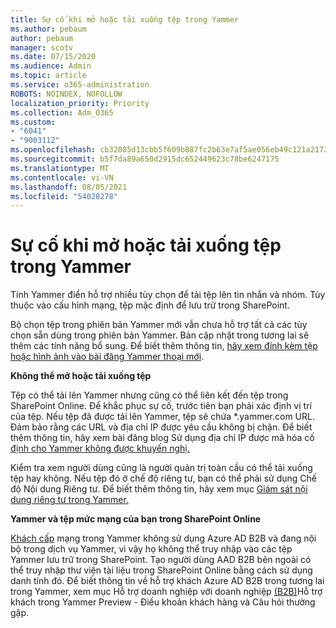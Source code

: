 ```yaml
---
title: Sự cố khi mở hoặc tải xuống tệp trong Yammer
ms.author: pebaum
author: pebaum
manager: scotv
ms.date: 07/15/2020
ms.audience: Admin
ms.topic: article
ms.service: o365-administration
ROBOTS: NOINDEX, NOFOLLOW
localization_priority: Priority
ms.collection: Adm_O365
ms.custom:
- "6041"
- "9003112"
ms.openlocfilehash: cb32085d13cbb5f609b887fc2b63e7af5ae056eb49c121a21722a147c67e30d8
ms.sourcegitcommit: b5f7da89a650d2915dc652449623c78be6247175
ms.translationtype: MT
ms.contentlocale: vi-VN
ms.lasthandoff: 08/05/2021
ms.locfileid: "54028278"
---
```

# <a name="issue-opening-or-downloading-files-in-yammer"></a>Sự cố khi mở hoặc tải xuống tệp trong Yammer

Tính Yammer điển hỗ trợ nhiều tùy chọn để tải tệp lên tin nhắn và nhóm. Tùy thuộc vào cấu hình mạng, tệp mặc định để lưu trữ trong SharePoint.

Bộ chọn tệp trong phiên bản Yammer mới vẫn chưa hỗ trợ tất cả các tùy chọn sẵn dùng trong phiên bản Yammer. Bản cập nhật trong tương lai sẽ thêm các tính năng bổ sung. Để biết thêm thông tin, [hãy xem đính kèm tệp hoặc hình ảnh vào bài đăng Yammer thoại mới](https://support.microsoft.com/office/attach-a-file-or-image-to-a-yammer-conversation-post-8d2d17f7-8f37-4535-961e-518d751be7e8).

**Không thể mở hoặc tải xuống tệp**  

Tệp có thể tải lên Yammer nhưng cũng có thể liên kết đến tệp trong SharePoint Online. Để khắc phục sự cố, trước tiên bạn phải xác định vị trí của tệp. Nếu tệp đã được tải lên Yammer, tệp sẽ chứa *.yammer.com URL. Đảm bảo rằng các URL và địa chỉ IP được yêu cầu không bị chặn. Để biết thêm thông tin, hãy xem bài đăng blog Sử dụng địa chỉ IP được mã hóa cố [định cho Yammer không được khuyến nghị.](https://techcommunity.microsoft.com/t5/yammer-blog/using-hard-coded-ip-addresses-for-yammer-is-not-recommended/ba-p/276592)

Kiểm tra xem người dùng cũng là người quản trị toàn cầu có thể tải xuống tệp hay không. Nếu tệp đó ở chế độ riêng tư, bạn có thể phải sử dụng Chế độ Nội dung Riêng tư. Để biết thêm thông tin, hãy xem mục [Giám sát nội dung riêng tư trong Yammer.](https://docs.microsoft.com/yammer/manage-security-and-compliance/monitor-private-content)  

**Yammer và tệp mức mạng của bạn trong SharePoint Online**  

[Khách cấp](https://docs.microsoft.com/yammer/manage-yammer-users/add-block-or-remove-users#invite-guests) mạng trong Yammer không sử dụng Azure AD B2B và đang nội bộ trong dịch vụ Yammer, vì vậy họ không thể truy nhập vào các tệp Yammer lưu trữ trong SharePoint. Tạo người dùng AAD B2B bên ngoài có thể truy nhập thư viện tài liệu trong SharePoint Online bằng cách sử dụng danh tính đó. Để biết thông tin về hỗ trợ khách Azure AD B2B trong tương lai trong Yammer, xem mục Hỗ trợ doanh nghiệp với doanh nghiệp [(B2B)](https://docs.microsoft.com/yammer/get-started-with-yammer/azure-ad-b2b-guests-yammer)Hỗ trợ khách trong Yammer Preview - Điều khoản khách hàng và Câu hỏi thường gặp.